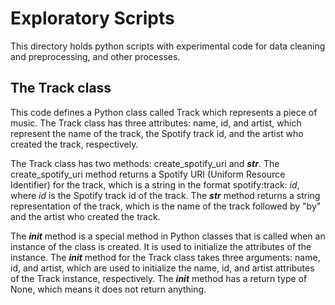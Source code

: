 # Exploratory Scripts

This directory holds python scripts with experimental code for data cleaning and preprocessing, and other processes. 


## The Track class
This code defines a Python class called Track which represents a piece of music. The Track class has three attributes: name, id, and artist, which represent the name of the track, the Spotify track id, and the artist who created the track, respectively.

The Track class has two methods: create_spotify_uri and ___str___. The create_spotify_uri method returns a Spotify URI (Uniform Resource Identifier) for the track, which is a string in the format spotify:track: _id_, where _id_ is the Spotify track id of the track. The ___str___ method returns a string representation of the track, which is the name of the track followed by "by" and the artist who created the track.

The ___init___ method is a special method in Python classes that is called when an instance of the class is created. It is used to initialize the attributes of the instance. The ___init___ method for the Track class takes three arguments: name, id, and artist, which are used to initialize the name, id, and artist attributes of the Track instance, respectively. The ___init___ method has a return type of None, which means it does not return anything.

